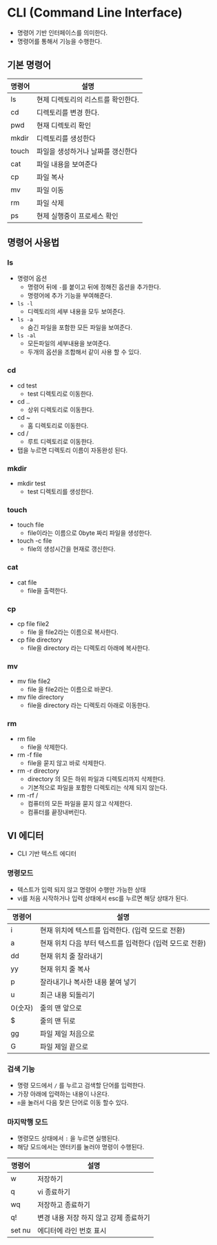 # CLI (Command Line Interface)

* 명령어 기반 인터페이스를 의미한다. 
* 명령어를 통해서 기능을 수행한다. 

## 기본 명령어 

| 명령어 | 설명 | 
|---|---|
| ls | 현제 디렉토리의 리스트를 확인한다. |
| cd  | 디렉토리를 변경 한다. |
| pwd  | 현재 디렉토리 확인 |
| mkdir  | 디렉토리를 생성한다 |
| touch | 파일을 생성하거나 날짜를 갱신한다 | 
| cat  | 파일 내용을 보여준다 | 
| cp  | 파일 복사 |
| mv  | 파일 이동 |
| rm | 파일 삭제 |
| ps | 현제 실행중이 프로세스 확인 |

## 명령어 사용법
### ls
* 명령어 옵션
    * 명령어 뒤에 `-`를 붙이고 뒤에 정해진 옵션을 추가한다. 
    * 명령어에 추가 기능을 부여해준다. 
* `ls -l`
    * 디렉토리의 세부 내용을 모두 보여준다. 
* `ls -a` 
    * 숨긴 파일을 포함한 모든 파일을 보여준다. 
* `ls -al` 
    * 모든파일의 세부내용을 보여준다. 
    * 두개의 옵션을 조합해서 같이 사용 할 수 있다.     

### cd
* cd test
    * test 디렉토리로 이동한다. 
* cd ..
    * 상위 디렉토리로 이동한다. 
* cd ~
    * 홈 디렉토리로 이동한다. 
* cd /
    * 루트 디렉토리로 이동한다. 
* 탭을 누르면 디렉토리 이름이 자동완성 된다. 

### mkdir
* mkdir test
    * test 디렉토리를 생성한다. 

### touch
* touch file
    * file이라는 이름으로 0byte 짜리 파일을 생성한다. 
* touch -c file
    * file의 생성시간을 현재로 갱신한다. 

### cat 
* cat file
    * file을 출력한다. 

### cp
* cp file file2
    * file 을 file2라는 이름으로 복사한다. 
* cp file directory
    * file을 directory 라는 디렉토리 아래에 복사한다. 

### mv
* mv file file2
    * file 을 file2라는 이름으로 바꾼다. 
* mv file directory
    * file을 directory 라는 디렉토리 아래로 이동한다. 

### rm
* rm file
    * file을 삭제한다. 
* rm -f file
    * file을 묻지 않고 바로 삭제한다. 
* rm -r directory
    * directory 의 모든 하위 파일과 디렉토리까지 삭제한다. 
    * 기본적으로 파일을 포함한 디렉토리는 삭제 되지 않는다. 
* rm -rf /
    * 컴퓨터의 모든 파일을 묻지 않고 삭제한다. 
    * 컴퓨터를 끝장내버린다. 


## VI 에디터 

* CLI 기반 텍스트 에디터 

### 명령모드 
* 텍스트가 입력 되지 않고 명령어 수행만 가능한 상태 
* vi를 처음 시작하거나 입력 상태에서 esc를 누르면 해당 상태가 된다. 

| 명령어 | 설명 | 
|---|---|
| i | 현재 위치에 텍스트를 입력한다. (입력 모드로 전환) |
| a | 현재 위치 다음 부터 텍스트를 입력한다 (입력 모드로 전환) | 
| dd | 현재 위치 줄 잘라내기 |
| yy | 현재 위치 줄 복사 |
| p | 잘라내기나 복사한 내용 붙여 넣기 | 
| u | 최근 내용 되돌리기 | 
| 0(숫자) | 줄의 맨 앞으로 |
| $ | 줄의 맨 뒤로 |
| gg | 파일 제일 처음으로 |
| G | 파일 제일 끝으로 |

### 검색 기능

* 명령 모드에서 `/` 를 누르고 검색할 단어를 입력한다. 
* 가장 아래에 입력하는 내용이 나온다.
* `n`을 눌러서 다음 찾은 단어로 이동 할수 있다. 

### 마지막행 모드 
* 명령모드 상태에서 `:` 을 누르면 실행된다. 
* 해당 모드에서는 엔터키를 눌러야 명령이 수행된다. 

| 명령어 | 설명 | 
|---|---|
| w | 저장하기 |
| q | vi 종료하기 |
| wq | 저장하고 종료하기 |
| q! | 변경 내용 저장 하지 않고 강제 종료하기 |
| set nu | 에디터에 라인 번호 표시 |



